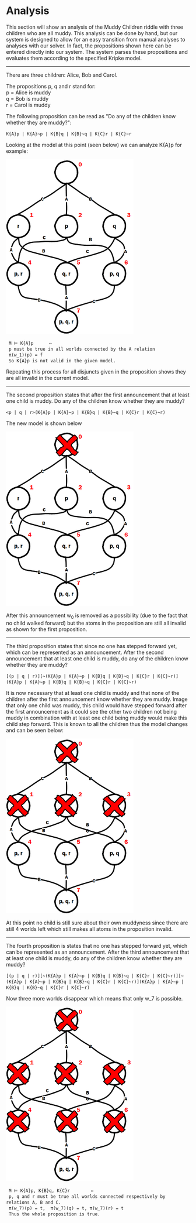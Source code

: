 # Analysis

This section will show an analysis of the Muddy Children riddle with three children who are all muddy. This analysis can be done by hand, but our system is designed to allow for an easy transition from manual analyses to analyses with our solver. In fact, the propositions shown here can be entered directly into our system. The system parses these propositions and evaluates them according to the specified Kripke model. 

------------------------------------------------------------------------------------------------------------------

There are three children: Alice, Bob and Carol. 

The propositions p, q and r stand for:  
p = Alice is muddy  
q = Bob is muddy  
r = Carol is muddy  

The following proposition can be read as "Do any of the children know whether they are muddy?":  

```plain
K{A}p | K{A}~p | K{B}q | K{B}~q | K{C}r | K{C}~r
```

Looking at the model at this point (seen below) we can analyze K{A}p for example:


<img src="fullgraph.png" alt="model"
	title="model" width="350" />

```plain
 M ⊨ K{A}p    	⇔ 
 p must be true in all worlds connected by the A relation
 π(w_1)(p) = f
 So K{A}p is not valid in the given model.
 ```
 
Repeating this process for all disjuncts given in the proposition shows they are all invalid in the current model.

------------------------------------------------------------------------------------------------------------------

The second proposition states that after the first announcement that at least one child is muddy. Do any of the children know whether they are muddy?

```plain
<p | q | r>(K{A}p | K{A}~p | K{B}q | K{B}~q | K{C}r | K{C}~r)
```

The new model is shown below

<img src="fullgraph_1.png" alt="model"
	title="model" width="350" />

After this announcement w<sub>0</sub> is removed as a possibility (due to the fact that no child walked forward) but the atoms in the proposition are still all invalid as shown for the first proposition.

-----------------------------------------------------------------------------------------------------------------

The third proposition states that since no one has stepped forward yet, which can be represented as an announcement. After the second announcement that at least one child is muddy, do any of the children know whether they are muddy?

```plain
[(p | q | r)][~(K{A}p | K{A}~p | K{B}q | K{B}~q | K{C}r | K{C}~r)](K{A}p | K{A}~p | K{B}q | K{B}~q | K{C}r | K{C}~r)
```

It is now necessary that at least one child is muddy and that none of the children after the first announcement know whether they are muddy. Image that only one child was muddy, this child would have stepped forward after the first announcement as it could see the other two children not being muddy in combination with at least one child being muddy would make this child step forward. This is known to all the children thus the model changes and can be seen below:

<img src="fullgraph_2.png" alt="model"
	title="model" width="350" />


At this point no child is still sure about their own muddyness since there are still 4 worlds left which still makes all atoms in the proposition invalid.

--------------------------------------------------------------------------------------------------------------------

The fourth proposition is states that no one has stepped forward yet, which can be represented as an announcement. After the third announcement that at least one child is muddy, do any of the children know whether they are muddy?

```plain
[(p | q | r)][~(K{A}p | K{A}~p | K{B}q | K{B}~q | K{C}r | K{C}~r)][~(K{A}p | K{A}~p | K{B}q | K{B}~q | K{C}r | K{C}~r)](K{A}p | K{A}~p | K{B}q | K{B}~q | K{C}r | K{C}~r)
```

Now three more worlds disappear which means that only w_7 is possible.

<img src="fullgraph_3.png" alt="model"
	title="model" width="350" />

```plain
 M ⊨ K{A}p, K{B}q, K{C}r    	⇔
 p, q and r must be true all worlds connected respectively by relations A, B and C.
 π(w_7)(p) = t,  π(w_7)(q) = t, π(w_7)(r) = t
 Thus the whole proposition is true.
 ```
 



 
